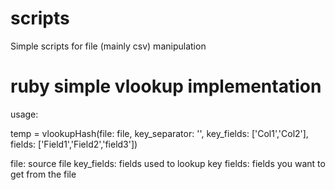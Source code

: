 # scripts
Simple scripts for file (mainly csv) manipulation

# ruby simple vlookup implementation

usage:


temp = vlookupHash(file: file, key_separator: '', key_fields: ['Col1','Col2'], fields: ['Field1','Field2','field3'])

file: source file
key_fields: fields used to lookup key
fields: fields you want to get from the file
